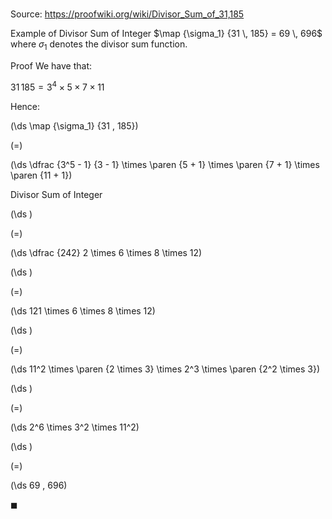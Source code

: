 # 

Source: https://proofwiki.org/wiki/Divisor_Sum_of_31,185

Example of Divisor Sum of Integer
$\map {\sigma_1} {31 \, 185} = 69 \, 696$
where $\sigma_1$ denotes the divisor sum function.


Proof
We have that:

$31 \, 185 = 3^4 \times 5 \times 7 \times 11$

Hence:














\(\ds \map {\sigma_1} {31 \, 185}\)

\(=\)







\(\ds \dfrac {3^5 - 1} {3 - 1} \times \paren {5 + 1} \times \paren {7 + 1} \times \paren {11 + 1}\)





Divisor Sum of Integer














\(\ds \)

\(=\)







\(\ds \dfrac {242} 2 \times 6 \times 8 \times 12\)




















\(\ds \)

\(=\)







\(\ds 121 \times 6 \times 8 \times 12\)




















\(\ds \)

\(=\)







\(\ds 11^2 \times \paren {2 \times 3} \times 2^3 \times \paren {2^2 \times 3}\)




















\(\ds \)

\(=\)







\(\ds 2^6 \times 3^2 \times 11^2\)




















\(\ds \)

\(=\)







\(\ds 69 \, 696\)









$\blacksquare$





